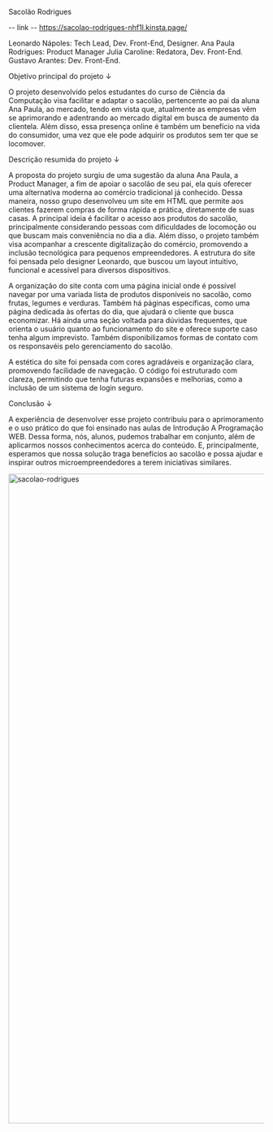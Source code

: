 Sacolão Rodrigues

-- link --
https://sacolao-rodrigues-nhf1l.kinsta.page/

Leonardo Nápoles: Tech Lead, Dev. Front-End, Designer.
Ana Paula Rodrigues: Product Manager
Julia Caroline: Redatora, Dev. Front-End.
Gustavo Arantes: Dev. Front-End.


Objetivo principal do projeto ↓

   O projeto desenvolvido pelos estudantes do curso de Ciência da Computação
visa facilitar e adaptar o sacolão, pertencente ao pai da aluna Ana Paula,
ao mercado, tendo em vista que, atualmente as empresas vêm se aprimorando
e adentrando ao mercado digital em busca de aumento da clientela. Além disso,
essa presença online é também um benefício na vida do consumidor, uma vez que
ele pode adquirir os produtos sem ter que se locomover.



Descrição resumida do projeto ↓
  
   A proposta do projeto surgiu de uma sugestão da aluna Ana Paula, a Product Manager,
a fim de apoiar o sacolão de seu pai, ela quis oferecer uma alternativa moderna ao comércio
tradicional já conhecido. Dessa maneira, nosso grupo desenvolveu um site em HTML que 
permite aos clientes fazerem compras de forma rápida e prática, diretamente de suas casas.
A principal ideia é facilitar o acesso aos produtos do sacolão, principalmente considerando
pessoas com dificuldades de locomoção ou que buscam mais conveniência no dia a dia. Além disso,
o projeto também visa acompanhar a crescente digitalização do comércio, promovendo a inclusão
tecnológica para pequenos empreendedores. A estrutura do site foi pensada pelo designer 
Leonardo, que buscou um layout intuitivo, funcional e acessível para diversos 
dispositivos.

   A organização do site conta com uma página inicial onde é possível navegar por uma variada
lista de produtos disponíveis no sacolão, como frutas, legumes e verduras. Também há páginas 
específicas, como uma página dedicada às ofertas do dia, que ajudará o cliente que busca economizar.
Há ainda uma seção voltada para dúvidas frequentes, que orienta o usuário quanto ao funcionamento
do site e oferece suporte caso tenha algum imprevisto. Também disponibilizamos formas de contato com 
os responsavéis pelo gerenciamento do sacolão.

A estética do site foi pensada com cores agradáveis e organização clara, promovendo facilidade de
navegação. O código foi estruturado com clareza, permitindo que tenha futuras expansões e melhorias, 
como a inclusão de um sistema de login seguro.


Conclusão ↓

   A experiência de desenvolver esse projeto contribuiu para o aprimoramento e o uso prático do que 
foi ensinado nas aulas de Introdução A Programação WEB. Dessa forma, nós, alunos, pudemos trabalhar
em conjunto, além de aplicarmos nossos conhecimentos acerca do conteúdo. E, principalmente, esperamos
que nossa solução traga benefícios ao sacolão e possa ajudar e inspirar outros microempreendedores
a terem iniciativas similares.

<img width="1280" alt="sacolao-rodrigues" src="https://github.com/user-attachments/assets/1c4cbd66-48ff-41bb-a53c-f438a231b243" />
